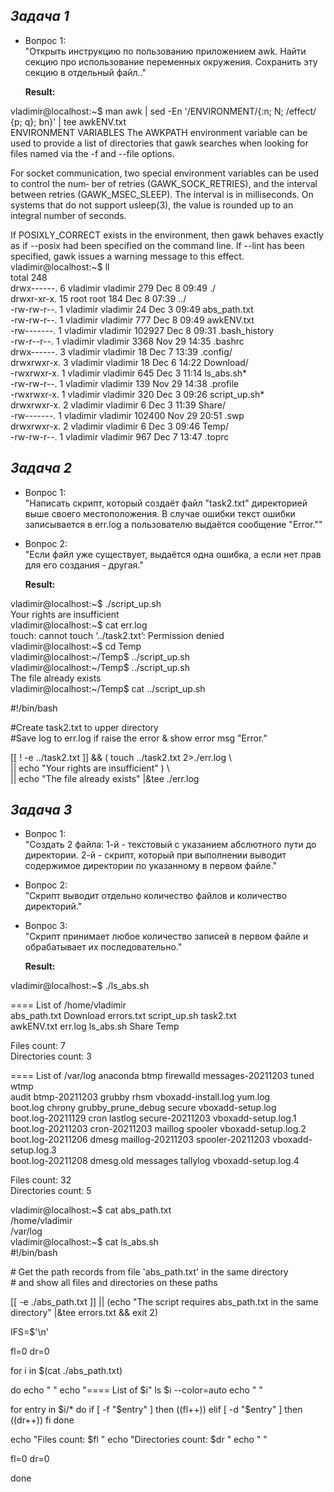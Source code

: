 ## _Задача 1_

- Вопрос 1:  
  "Открыть инструкцию по пользованию приложением awk. Найти секцию про использование переменных окружения. Сохранить эту секцию в отдельный файл.."   
    
   __Result:__  
   
vladimir@localhost:\~$ man awk | sed -En '/ENVIRONMENT/{:n; N; /effect/ {p; q}; bn}' | tee awkENV.txt  
ENVIRONMENT VARIABLES
   The AWKPATH environment variable can be used to provide a  list  of  directories  that  gawk
   searches when looking for files named via the -f and --file options.

   For  socket communication, two special environment variables can be used to control the num‐
   ber of retries (GAWK_SOCK_RETRIES), and the interval between retries (GAWK_MSEC_SLEEP).  The
   interval  is in milliseconds. On systems that do not support usleep(3), the value is rounded
   up to an integral number of seconds.

   If POSIXLY_CORRECT exists in the environment, then gawk behaves exactly as  if  --posix  had
   been  specified  on  the  command line.  If --lint has been specified, gawk issues a warning
   message to this effect.  
vladimir@localhost:\~$ ll  
total 248  
drwx------.  6 vladimir vladimir    279 Dec  8 09:49 ./  
drwxr-xr-x. 15 root     root        184 Dec  8 07:39 ../  
-rw-rw-r--.  1 vladimir vladimir     24 Dec  3 09:49 abs_path.txt  
-rw-rw-r--.  1 vladimir vladimir    777 Dec  8 09:49 awkENV.txt  
-rw-------.  1 vladimir vladimir 102927 Dec  8 09:31 .bash_history  
-rw-r--r--.  1 vladimir vladimir   3368 Nov 29 14:35 .bashrc  
drwx------.  3 vladimir vladimir     18 Dec  7 13:39 .config/  
drwxrwxr-x.  3 vladimir vladimir     18 Dec  6 14:22 Download/  
-rwxrwxr-x.  1 vladimir vladimir    645 Dec  3 11:14 ls_abs.sh*  
-rw-rw-r--.  1 vladimir vladimir    139 Nov 29 14:38 .profile  
-rwxrwxr-x.  1 vladimir vladimir    320 Dec  3 09:26 script_up.sh*  
drwxrwxr-x.  2 vladimir vladimir      6 Dec  3 11:39 Share/  
-rw-------.  1 vladimir vladimir 102400 Nov 29 20:51 .swp  
drwxrwxr-x.  2 vladimir vladimir      6 Dec  3 09:46 Temp/  
-rw-rw-r--.  1 vladimir vladimir    967 Dec  7 13:47 .toprc  

  
  
  
## _Задача 2_

- Вопрос 1:  
  "Написать скрипт, который создаёт файл "task2.txt" директорией выше своего местоположения. В случае ошибки текст ошибки записывается в err.log а пользователю выдаётся сообщение "Error.""     
    
- Вопрос 2:  
  "Если файл уже существует, выдаётся одна ошибка, а если нет прав для его создания - другая."  

   __Result:__  
   
vladimir@localhost:\~$ ./script_up.sh  
Your rights are insufficient  
vladimir@localhost:\~$ cat err.log  
touch: cannot touch ‘../task2.txt’: Permission denied  
vladimir@localhost:\~$ cd Temp  
vladimir@localhost:\~/Temp$ ../script_up.sh  
vladimir@localhost:\~/Temp$ ../script_up.sh  
The file already exists  
vladimir@localhost:\~/Temp$ cat ../script_up.sh  
  
\#!/bin/bash  
  
\#Create task2.txt to upper directory   
\#Save log to err.log if raise the error & show error msg "Error."  
  
[[ ! -e ../task2.txt ]] && ( touch ../task2.txt 2>./err.log \\  
                        || echo "Your rights are insufficient" ) \\  
                        || echo "The file already exists" |&tee ./err.log  

  
  
## _Задача 3_

- Вопрос 1:  
  "Создать 2 файла: 1-й - текстовый с указанием абслютного пути до директории. 2-й - скрипт, который при выполнении выводит содержимое директории по указанному в первом файле."  
   
- Вопрос 2:  
  "Скрипт выводит отдельно количество файлов и количество директорий."  
    
- Вопрос 3:  
  "Скрипт принимает любое количество записей в первом файле и обрабатывает их последовательно."  

   __Result:__  
   
vladimir@localhost:\~$ ./ls_abs.sh  

==== List of  /home/vladimir  
abs_path.txt  Download  errors.txt  script_up.sh  task2.txt  
awkENV.txt    err.log   ls_abs.sh   Share         Temp  
  
  
Files count: 7  
Directories count: 3  
  
  
==== List of  /var/log
anaconda           btmp           firewalld           messages-20211203  tuned                wtmp  
audit              btmp-20211203  grubby              rhsm               vboxadd-install.log  yum.log  
boot.log           chrony         grubby_prune_debug  secure             vboxadd-setup.log  
boot.log-20211129  cron           lastlog             secure-20211203    vboxadd-setup.log.1  
boot.log-20211203  cron-20211203  maillog             spooler            vboxadd-setup.log.2  
boot.log-20211206  dmesg          maillog-20211203    spooler-20211203   vboxadd-setup.log.3  
boot.log-20211208  dmesg.old      messages            tallylog           vboxadd-setup.log.4  
  
  
Files count: 32  
Directories count: 5  
  
vladimir@localhost:\~$ cat abs_path.txt  
/home/vladimir  
/var/log  
vladimir@localhost:\~$ cat ls_abs.sh  
\#!/bin/bash  
  
\# Get the path records from file 'abs_path.txt' in the same directory  
\# and show all files and directories on these paths  
  
[[ -e ./abs_path.txt  ]] || (echo "The script requires abs_path.txt in the same directory" |&tee errors.txt && exit 2)  
  
IFS=$'\n'

fl=0
dr=0

for i in $(cat ./abs_path.txt)

 do
   echo " "
   echo "==== List of  $i"
   ls $i --color=auto
   echo " "

   for entry in $i/*
     do
       if   [ -f "$entry" ]
         then ((fl++))
       elif [ -d "$entry" ]
         then ((dr++))
       fi
     done

   echo "Files count: $fl "
   echo "Directories count: $dr "
   echo " "

 fl=0
 dr=0

 done
	
  